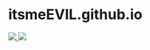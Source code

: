 <h1>
	itsmeEVIL.github.io
</h1>

<p>
	<a href="https://github.com/itsmeEVIL/itsmeEVIL.github.io/blob/master/LICENSE" target="_blank">
		<img src="https://img.shields.io/github/license/itsmeEVIL/itsmeEVIL.github.io?color=brightgreen&style=for-the-badge"/>
	</a>
	<a href="https://www.codefactor.io/repository/github/itsmeevil/itsmeevil.github.io" target="_blank">
		<img src="https://img.shields.io/codefactor/grade/github/itsmeEVIL/itsmeEVIL.github.io/master?style=for-the-badge&logo=codefactor"/>
	</a>
</p>
